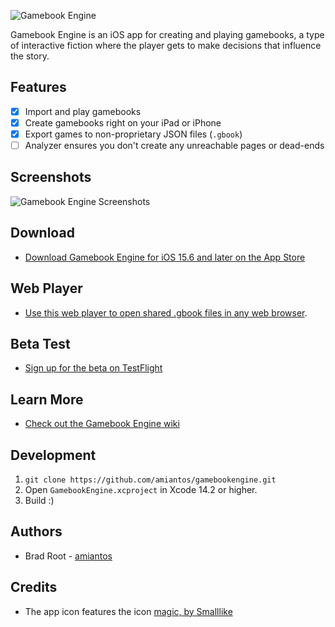 ![Gamebook Engine](/images/github-title.png?raw=true)

Gamebook Engine is an iOS app for creating and playing gamebooks, a type of interactive fiction where the player gets to make decisions that influence the story.

## Features

* [x] Import and play gamebooks
* [x] Create gamebooks right on your iPad or iPhone
* [x] Export games to non-proprietary JSON files (`.gbook`)
* [ ] Analyzer ensures you don't create any unreachable pages or dead-ends

## Screenshots

![Gamebook Engine Screenshots](/images/github-screenshots.jpg?raw=true)

## Download

- [Download Gamebook Engine for iOS 15.6 and later on the App Store](https://apps.apple.com/us/app/gamebook-engine/id1478537871)

## Web Player

- [Use this web player to open shared .gbook files in any web browser](https://amiantos.github.io/gamebookengine/).

## Beta Test

- [Sign up for the beta on TestFlight](https://testflight.apple.com/join/FjHHmoVy)

## Learn More

- [Check out the Gamebook Engine wiki](https://github.com/amiantos/gamebookengine/wiki)

## Development

1. `git clone https://github.com/amiantos/gamebookengine.git`
2. Open `GamebookEngine.xcproject` in Xcode 14.2 or higher.
3. Build :)

## Authors

* Brad Root - [amiantos](https://github.com/amiantos)

## Credits

* The app icon features the icon [magic, by Smalllike](https://thenounproject.com/icon/2721149/)
